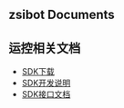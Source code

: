 ## zsibot Documents

## 运控相关文档
- [SDK下载](sdk_download.md)
- [SDK开发说明](SDK二次开发说明.md)
- [SDK接口文档](mc_sdk.md)
